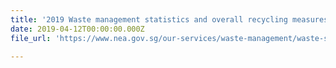 ```yaml
---
title: '2019 Waste management statistics and overall recycling measures'
date: 2019-04-12T00:00:00.000Z
file_url: 'https://www.nea.gov.sg/our-services/waste-management/waste-statistics-and-overall-recycling'

---
```


